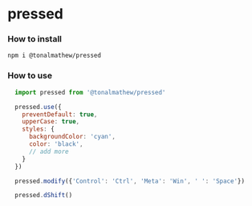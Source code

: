 # pressed

### How to install

`npm i @tonalmathew/pressed`

### How to use

```js
  import pressed from '@tonalmathew/pressed'

  pressed.use({
    preventDefault: true, 
    upperCase: true, 
    styles: {
      backgroundColor: 'cyan',
      color: 'black',
      // add more
    }
  })

  pressed.modify({'Control': 'Ctrl', 'Meta': 'Win', ' ': 'Space'})

  pressed.dShift()

```
